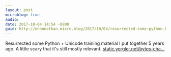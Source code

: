 ```yaml
---
layout: post
microblog: true
audio: 
date: 2017-10-04 14:54 -0800
guid: http://nnnnnathan.micro.blog/2017/10/04/resurrected-some-python.html
---
```

Resurrected some Python + Unicode training material I put together 5 years ago. A little scary that it's still mostly relevant. [static.yergler.net/bytes-cha...](http://static.yergler.net/bytes-chars-codecs-strings/)
